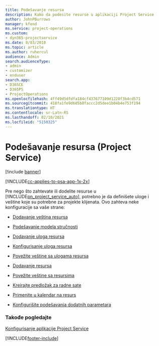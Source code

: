 ```yaml
---
title: Podešavanje resursa
description: Kako da podesite resurse u aplikaciji Project Service
author: JohnPBurrows
manager: kfend
ms.service: project-operations
ms.custom:
- dyn365-projectservice
ms.date: 8/03/2018
ms.topic: article
ms.author: ruhercul
audience: Admin
search.audienceType:
- admin
- customizer
- enduser
search.app:
- D365CE
- D365PS
- ProjectOperations
ms.openlocfilehash: 4ff49d5dfdfa184cf437677109d1228f3b4cd571
ms.sourcegitcommit: 418fa1fe9d605b8faccc2d5dee1b04b4e753f194
ms.translationtype: HT
ms.contentlocale: sr-Latn-RS
ms.lasthandoff: 02/10/2021
ms.locfileid: "5150325"
---
```

# <a name="set-up-resources-project-service"></a>Podešavanje resursa (Project Service)

[!include [banner](../includes/psa-now-project-operations.md)]

[!INCLUDE[cc-applies-to-psa-app-1x-2x](../includes/cc-applies-to-psa-app-1x-2x.md)]

Pre nego što zahtevate ili dodelite resurse u [!INCLUDE[pn_project_service_auto](../includes/pn-project-service-auto.md)], potrebno je da definišete uloge i veštine koje su potrebne za projekte klijenata. Ovo zahteva neke konfiguracije sa vaše strane:  
  
-   [Dodavanje veština resursa](../psa/add-resource-skills.md)  
  
-   [Podešavanje modela stručnosti](../psa/set-up-proficiency-models.md)  
  
-   [Dodavanje uloga resursa](../psa/add-resource-roles.md)  
  
-   [Konfigurisanje uloga resursa](../psa/configure-resource-roles.md)  
  
-   [Povežite veštine sa ulogama resursa](../psa/associate-skills-with-resource-roles.md)  
  
-   [Dodavanje resursa](../psa/add-resources.md)  
  
-   [Povežite veštine sa resursima](../psa/associate-skills-with-resources.md)  
  
-   [Kreirajte predložak za radne sate](../psa/create-work-hours-template.md)  
  
-   [Primenite u kalendar na resurs](../psa/apply-calendar-resource.md)  
  
-   [Konfigurišite podešavanja dodatnih parametara](../psa/configure-additional-parameters-settings.md)  
  
### <a name="see-also"></a>Takođe pogledajte  
 [Konfigurisanje aplikacije Project Service](../psa/configure.md)


[!INCLUDE[footer-include](../includes/footer-banner.md)]